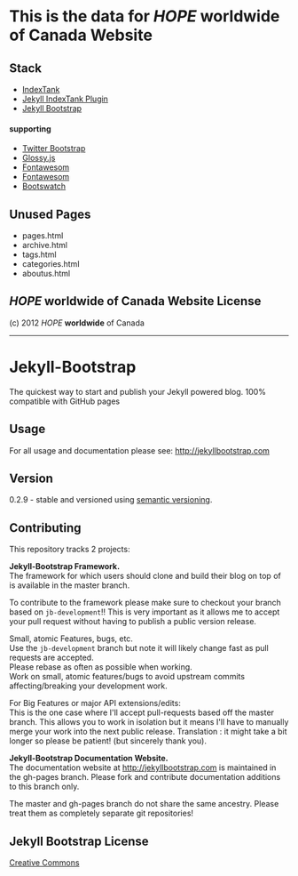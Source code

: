 # This is the data for *HOPE* __worldwide__ of Canada Website

## Stack
- [IndexTank](http://indextank.com)
- [Jekyll IndexTank Plugin](https://github.com/PascalW/jekyll_indextank)
- [Jekyll Bootstrap](http://jekyllbootstrap.com/)

#### supporting
- [Twitter Bootstrap](http://twitter.github.com/bootstrap/)
- [Glossy.js](http://www.netzgesta.de/glossy/)
- [Fontawesom](http://fortawesome.github.com/Font-Awesome/)
- [Fontawesom](http://fortawesome.github.com/Font-Awesome/)
- [Bootswatch](http://bootswatch.com/)


## Unused Pages 
- pages.html
- archive.html
- tags.html
- categories.html
- aboutus.html

## *HOPE* __worldwide__ of Canada Website License

(c) 2012 *HOPE* __worldwide__ of Canada

--------------
# Jekyll-Bootstrap


The quickest way to start and publish your Jekyll powered blog. 100% compatible with GitHub pages

## Usage

For all usage and documentation please see: <http://jekyllbootstrap.com>

## Version

0.2.9 - stable and versioned using [semantic versioning](http://semver.org/).

## Contributing 

This repository tracks 2 projects:

 **Jekyll-Bootstrap Framework.**  
  The framework for which users should clone and build their blog on top of is available in the master branch.
  
  To contribute to the framework please make sure to checkout your branch based on `jb-development`!!
  This is very important as it allows me to accept your pull request without having to publish a public version release.
  
  Small, atomic Features, bugs, etc.   
  Use the `jb-development` branch but note it will likely change fast as pull requests are accepted.   
  Please rebase as often as possible when working.   
  Work on small, atomic features/bugs to avoid upstream commits affecting/breaking your development work.
  
  For Big Features or major API extensions/edits:   
  This is the one case where I'll accept pull-requests based off the master branch.
  This allows you to work in isolation but it means I'll have to manually merge your work into the next public release.
  Translation : it might take a bit longer so please be patient! (but sincerely thank you).
 
 **Jekyll-Bootstrap Documentation Website.**    
  The documentation website at <http://jekyllbootstrap.com> is maintained in the gh-pages branch.
  Please fork and contribute documentation additions to this branch only.

The master and gh-pages branch do not share the same ancestry. Please treat them as completely separate git repositories!


## Jekyll Bootstrap License

[Creative Commons](http://creativecommons.org/licenses/by-nc-sa/3.0/)
